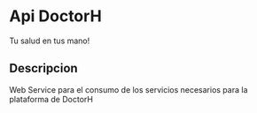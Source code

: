 # Api DoctorH

Tu salud en tus mano!

## Descripcion

Web Service para el consumo de los servicios necesarios para la plataforma de DoctorH
